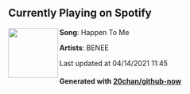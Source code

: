 ## Currently Playing on Spotify

[<img align="left" width="100" src="https://i.scdn.co/image/ab67616d00001e024bd20e01d00de4b35b61f5f7">](https://open.spotify.com/album/4KKRAmQ0ksj32l7mrgLOcF)

**Song**: Happen To Me

**Artists**: BENEE

Last updated at 04/14/2021 11:45

#### Generated with [20chan/github-now](https://github.com/20chan/github-now)